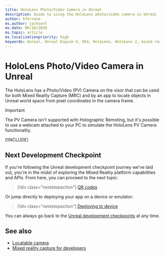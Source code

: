 ```yaml
---
title: HoloLens Photo/Video Camera in Unreal
description: Guide to using the HoloLens photo/video camera in Unreal
author: hferrone
ms.author: jacksonf
ms.date: 06/10/2020
ms.topic: article
ms.localizationpriority: high
keywords: Unreal, Unreal Engine 4, UE4, HoloLens, HoloLens 2, mixed reality, development, features, documentation, guides, holograms, camera, PV camera, MRC, mixed reality headset, windows mixed reality headset, virtual reality headset
---
```

# HoloLens Photo/Video Camera in Unreal

The HoloLens has a Photo/Video (PV) Camera on the visor that can be used for both Mixed Reality Capture (MRC) and by an app to locate objects in Unreal world space from pixel coordinates in the camera frame.

> [!IMPORTANT]
> The PV Camera isn't supported with Holographic Remoting, but it's possible to use a webcam attached to your PC to simulate the HoloLens PV Camera functionality.

[!INCLUDE[](includes/tabs-pv-camera.md)]

## Next Development Checkpoint

If you're following the Unreal development checkpoint journey we've laid out, you're in the midst of exploring the Mixed Reality platform capabilities and APIs. From here, you can proceed to the next topic:

> [!div class="nextstepaction"]
> [QR codes](unreal-qr-codes.md)

Or jump directly to deploying your app on a device or emulator:

> [!div class="nextstepaction"]
> [Deploying to device](unreal-deploying.md)

You can always go back to the [Unreal development checkpoints](unreal-development-overview.md#3-platform-capabilities-and-apis) at any time.

## See also
* [Locatable camera](../platform-capabilities-and-apis/locatable-camera.md)
* [Mixed reality capture for developers](../platform-capabilities-and-apis/mixed-reality-capture-for-developers.md)
